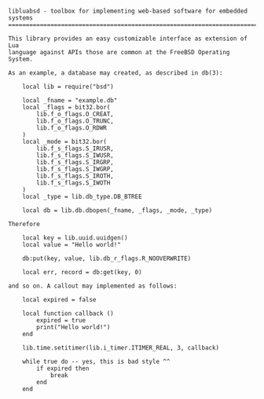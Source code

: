 <pre><code>
libluabsd - toolbox for implementing web-based software for embedded systems
============================================================================

This library provides an easy customizable interface as extension of Lua
language against APIs those are common at the FreeBSD Operating System.

As an example, a database may created, as described in db(3):

    local lib = require("bsd")

    local _fname = "example.db"
    local _flags = bit32.bor(
        lib.f_o_flags.O_CREAT,
        lib.f_o_flags.O_TRUNC,
        lib.f_o_flags.O_RDWR
    )
    local _mode = bit32.bor(
        lib.f_s_flags.S_IRUSR,
        lib.f_s_flags.S_IWUSR,
        lib.f_s_flags.S_IRGRP,
        lib.f_s_flags.S_IWGRP,
        lib.f_s_flags.S_IROTH,
        lib.f_s_flags.S_IWOTH
    )
    local _type = lib.db_type.DB_BTREE

    local db = lib.db.dbopen(_fname, _flags, _mode, _type)

Therefore

    local key = lib.uuid.uuidgen()
    local value = "Hello world!"

    db:put(key, value, lib.db_r_flags.R_NOOVERWRITE)

    local err, record = db:get(key, 0)

and so on. A callout may implemented as follows:

    local expired = false

    local function callback ()
        expired = true
        print("Hello world!")
    end

    lib.time.setitimer(lib.i_timer.ITIMER_REAL, 3, callback)

    while true do -- yes, this is bad style ^^
        if expired then
            break
        end
    end

</code></pre>
